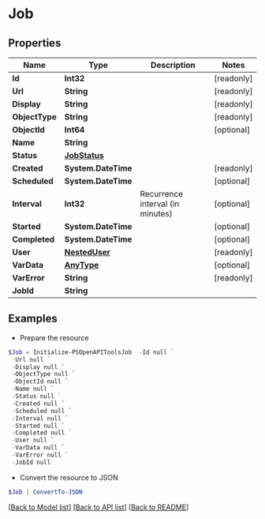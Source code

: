 # Job
## Properties

Name | Type | Description | Notes
------------ | ------------- | ------------- | -------------
**Id** | **Int32** |  | [readonly] 
**Url** | **String** |  | [readonly] 
**Display** | **String** |  | [readonly] 
**ObjectType** | **String** |  | [readonly] 
**ObjectId** | **Int64** |  | [optional] 
**Name** | **String** |  | 
**Status** | [**JobStatus**](JobStatus.md) |  | 
**Created** | **System.DateTime** |  | [readonly] 
**Scheduled** | **System.DateTime** |  | [optional] 
**Interval** | **Int32** | Recurrence interval (in minutes) | [optional] 
**Started** | **System.DateTime** |  | [optional] 
**Completed** | **System.DateTime** |  | [optional] 
**User** | [**NestedUser**](NestedUser.md) |  | [readonly] 
**VarData** | [**AnyType**](.md) |  | [optional] 
**VarError** | **String** |  | [readonly] 
**JobId** | **String** |  | 

## Examples

- Prepare the resource
```powershell
$Job = Initialize-PSOpenAPIToolsJob  -Id null `
 -Url null `
 -Display null `
 -ObjectType null `
 -ObjectId null `
 -Name null `
 -Status null `
 -Created null `
 -Scheduled null `
 -Interval null `
 -Started null `
 -Completed null `
 -User null `
 -VarData null `
 -VarError null `
 -JobId null
```

- Convert the resource to JSON
```powershell
$Job | ConvertTo-JSON
```

[[Back to Model list]](../README.md#documentation-for-models) [[Back to API list]](../README.md#documentation-for-api-endpoints) [[Back to README]](../README.md)

